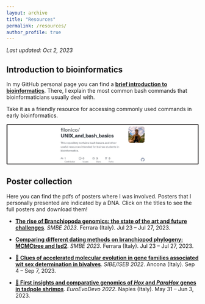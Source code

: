 ```yaml
---
layout: archive
title: "Resources"
permalink: /resources/
author_profile: true
---
```


*Last updated: Oct 2, 2023*

## Introduction to bioinformatics

In my GitHub personal page you can find a **[brief introduction to bioinformatics](https://github.com/filonico/UNIX_and_bash_basics)**. There, I explain the most common bash commands that bioinformaticians usually deal with.

Take it as a friendly resource for accessing commonly used commands in early bioinformatics.

[![bash github tutorial](/images/bashTutorial_preview.png)](https://github.com/filonico/UNIX_and_bash_basics)


## Poster collection

Here you can find the pdfs of posters where I was involved. Posters that I personally presented are indicated by a DNA. Click on the titles to see the full posters and download them!

* **[The rise of Branchiopoda genomics: the state of the art and future challenges](https://www.dropbox.com/scl/fi/ow656z01n0angxgva9mi6/poster_genomeStasis_branchiopoda.png?rlkey=h8ft56bko507ifu4onv5zvzgy&dl=0)**. *SMBE 2023*. Ferrara (Italy). Jul 23 – Jul 27, 2023.

* **[Comparing different dating methods on branchiopod phylogeny: MCMCtree and lsd2](https://www.dropbox.com/scl/fi/prgmeklrss49mmag6ektg/poster_MCMCtree_branchiopoda.png?rlkey=pagr87kmh4wnnaajiuerd19y6&dl=0)**. *SMBE 2023*. Ferrara (Italy). Jul 23 – Jul 27, 2023.

* **[🧬 Clues of accelerated molecular evolution in gene families associated wit sex determination in bivalves](https://www.dropbox.com/s/mnnv02fmke5gzum/poster_SRG_bivalvia.png?dl=0)**. *SIBE/ISEB 2022*. Ancona (Italy). Sep 4 – Sep 7, 2023.

* **[🧬 First insights and comparative genomics of *Hox* and *ParaHox* genes in tadpole shrimps](https://www.dropbox.com/s/801icyhy6pjq7l6/poster_HPHG_branchiopoda.png?dl=0)**. *EuroEvoDevo 2022*. Naples (Italy). May 31 – Jun 3, 2023.